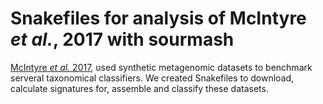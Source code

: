 # Snakefiles for analysis of McIntyre *et al.*, 2017 with sourmash

[McIntyre *et al.* 2017](https://genomebiology.biomedcentral.com/articles/10.1186/s13059-017-1299-7), used synthetic metagenomic datasets to benchmark serveral taxonomical classifiers. We
created Snakefiles to download, calculate signatures for, assemble and classify these datasets.
